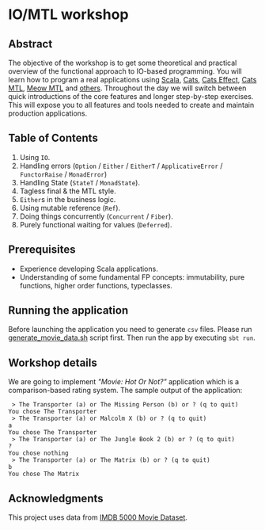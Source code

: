 # IO/MTL workshop

## Abstract
The objective of the workshop is to get some theoretical and practical overview of the functional approach to IO-based programming. You will learn how to program a real applications using [Scala](https://www.scala-lang.org/), [Cats](https://typelevel.org/cats/), [Cats Effect](https://typelevel.org/cats-effect/), [Cats MTL](https://typelevel.org/cats-mtl/), [Meow MTL](https://github.com/oleg-py/meow-mtl) and [others](build.sbt). Throughout the day we will switch between quick introductions of the core features and longer step-by-step exercises. This will expose you to all features and tools needed to create and maintain production applications.

## Table of Contents
1. Using `IO`.
2. Handling errors (`Option` / `Either` / `EitherT` / `ApplicativeError` / `FunctorRaise` / `MonadError`)
3. Handling State (`StateT` / `MonadState`).
4. Tagless final & the MTL style.
5. `Either`s in the business logic.
6. Using mutable reference (`Ref`).
7. Doing things concurrently (`Concurrent` / `Fiber`).
8. Purely functional waiting for values (`Deferred`).

## Prerequisites
  * Experience developing Scala applications.
  * Understanding of some fundamental FP concepts: immutability, pure functions, higher order functions, typeclasses.
  
## Running the application
Before launching the application you need to generate `csv` files. Please run [generate_movie_data.sh](generate_movie_data.sh) script first. Then run the app by executing `sbt run`.

## Workshop details
We are going to implement *"Movie: Hot Or Not?"* application which is a comparison-based rating system. The sample output of the application:

```
 > The Transporter (a) or The Missing Person (b) or ? (q to quit)
You chose The Transporter
 > The Transporter (a) or Malcolm X (b) or ? (q to quit)
a
You chose The Transporter
 > The Transporter (a) or The Jungle Book 2 (b) or ? (q to quit)
?
You chose nothing
 > The Transporter (a) or The Matrix (b) or ? (q to quit)
b
You chose The Matrix
```

## Acknowledgments
This project uses data from [IMDB 5000 Movie Dataset](https://www.kaggle.com/deepmatrix/imdb-5000-movie-dataset).
